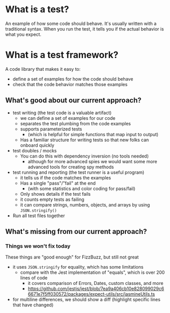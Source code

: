 # What is a test?

An example of how some code should behave. It's usually written with a traditional syntax.
When you run the test, it tells you if the actual behavior is what you expect.

# What is a test framework?

A code library that makes it easy to:

- define a set of examples for how the code should behave
- check that the code behavior matches those examples

## What's good about our current approach?

- test writing (the test code is a valuable artifact)
    - we can define a set of examples for our code
    - separates the test plumbing from the code examples
    - supports parameterized tests
        - (which is helpful for simple functions that map input to output)
    - Has a familiar structure for writing tests so that new folks can onboard quickly
- test doubles / mocks
    - You can do this with dependency inversion (no tools needed)
        - although for more advanced spies we would want some more advanced tools for
          creating spy methods
- test running and reporting (the test runner is a useful program)
    - it tells us if the code matches the examples
    - Has a single "pass"/"fail" at the end
        - (with some statistics and color coding for pass/fail)
    - Only shows details if the test fails
    - it counts empty tests as failing
    - it can compare strings, numbers, objects, and arrays by using `JSON.stringify()`
- Run all test files together

## What's missing from our current approach?

### Things we won't fix today

These things are "good enough" for FizzBuzz, but still not great

- it uses `JSON.stringify` for equality, which has some limitations
    - compare with the Jest implementation of "equals", which is over 200 lines of code
        - it covers comparison of Errors, Dates, custom classes, and more
        - https://github.com/jestjs/jest/blob/7ea9a406cb10e828099029c66671e7f5ff030572/packages/expect-utils/src/jasmineUtils.ts
- for multiline differences, we should show a diff (highlight specific lines that have
  changed)
